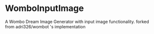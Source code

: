 # WomboInputImage
A Wombo Dream Image Generator with input image functionality. forked from adri326/wombot 's implementation
